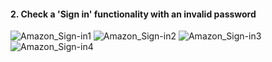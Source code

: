#### 2. Check a 'Sign in' functionality with an invalid password
![Amazon_Sign-in1](https://user-images.githubusercontent.com/42315518/150005112-f8408ac9-87a2-470b-a1c1-f4702ad67348.png)
![Amazon_Sign-in2](https://user-images.githubusercontent.com/42315518/150005135-2603644e-a0aa-4d5b-9340-61cbeb236b75.png)
![Amazon_Sign-in3](https://user-images.githubusercontent.com/42315518/150005142-ee979319-79e8-4666-8fad-9a7d371ce77a.png)
![Amazon_Sign-in4](https://user-images.githubusercontent.com/42315518/150005151-7dbf8ca7-6b2e-486e-8eda-b2703bdc1801.png)
